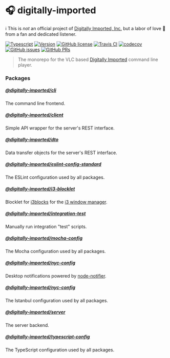 # :headphones: digitally-imported

 :information_source: This is *not* an official project of [Digitally Imported, Inc.](https://www.di.fm/) but a labor of love  :gift_heart: from a fan and dedicated listener.
 
[![Typescript](https://img.shields.io/badge/%3C%2F%3E-TypeScript-blue.svg?style=flat-square)](https://www.typescriptlang.org/)
[![Version](https://img.shields.io/github/package-json/v/pigulla/di?style=flat-square)](https://www.npmjs.com/search?q=%40digitally-imported)
[![GitHub license](https://img.shields.io/github/license/pigulla/di?style=flat-square)](https://github.com/pigulla/di/blob/master/LICENSE)
[![Travis CI](https://img.shields.io/travis/com/pigulla/di/master?style=flat-square)](https://travis-ci.com/pigulla/di)
[![codecov](https://codecov.io/gh/pigulla/di/branch/master/graph/badge.svg?style=flat-square)](https://codecov.io/gh/pigulla/di/tree/master)
[![GitHub issues](https://img.shields.io/github/issues/pigulla/di?style=flat-square)](https://github.com/pigulla/di/issues)
[![GitHub PRs](https://img.shields.io/github/issues-pr/pigulla/di?style=flat-square)](https://github.com/pigulla/di/pulls)

> The monorepo for the VLC based [Digitally Imported](https://www.di.fm/) command line player.

### Packages

##### [@digitally-imported/cli](packages/cli)
The command line frontend.

##### [@digitally-imported/client](packages/client)
Simple API wrapper for the server's REST interface.

##### [@digitally-imported/dto](packages/dto)
Data transfer objects for the server's REST interface.

##### [@digitally-imported/eslint-config-standard](packages/eslint-config-default)
The ESLint configuration used by all packages.

##### [@digitally-imported/i3-blocklet](packages/i3-blocklet)
Blocklet for [i3blocks](https://github.com/vivien/i3blocks) for the [i3 window manager](https://i3wm.org/).

##### [@digitally-imported/integration-test](packages/integration-test)
Manually run integration "test" scripts.

##### [@digitally-imported/mocha-config](packages/mocha-config)
The Mocha configuration used by all packages.

##### [@digitally-imported/nyc-config](packages/notifier)
Desktop notifications powered by [node-notifier](https://github.com/mikaelbr/node-notifier).

##### [@digitally-imported/nyc-config](packages/nyc-config)
The Istanbul configuration used by all packages.

##### [@digitally-imported/server](packages/server)
The server backend.

##### [@digitally-imported/typescript-config](packages/typescript-config)
The TypeScript configuration used by all packages.
